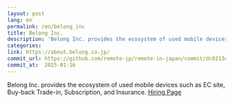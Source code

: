 ```yaml
---
layout: post
lang: en
permalink: /en/belong_inc
title: Belong Inc.
description: 'Belong Inc. provides the ecosystem of used mobile devices such as EC site, Buy-back Trade-in, Subscription, and Insurance. Hiring Page'
categories: 
link: https://about.belong.co.jp/
commit_url: https://github.com/remote-jp/remote-in-japan/commit/dc0213e5d3bf547e1dd7b4da3b612a689016ef3e
commit_at:  2025-01-16
---
```


<p>Belong Inc. provides the ecosystem of used mobile devices such as EC site, Buy-back Trade-in, Subscription, and Insurance. <a href="https://about.belong.co.jp/recruit/">Hiring Page</a></p>
